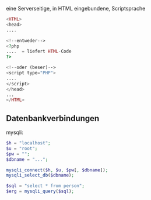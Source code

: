 eine Serverseitige, in HTML eingebundene, Scriptsprache

~~~php
<HTML>
<head>
....

<!--entweder-->
<?php
....  = liefert HTML-Code
?>

<!--oder (beser)-->
<script type="PHP">
....
</script>
</head>
...
</HTML>
~~~

## Datenbankverbindungen

mysqli:
~~~php
$h = "localhost";
$u = "root";
$pw = "";
$dbname = "...";

mysqli_connect($h, $u, $pw[, $dbname]);
mysqli_select_db($dbname);

$sql = "select * from person";
$erg = mysqli_query($sql);

~~~